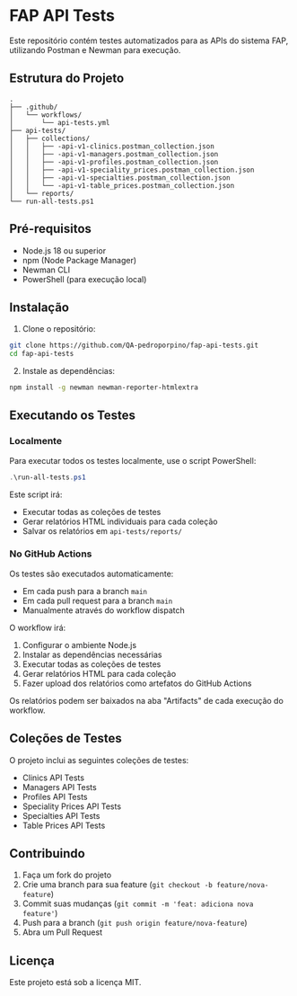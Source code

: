 # FAP API Tests

Este repositório contém testes automatizados para as APIs do sistema FAP, utilizando Postman e Newman para execução.

## Estrutura do Projeto

```
.
├── .github/
│   └── workflows/
│       └── api-tests.yml
├── api-tests/
│   ├── collections/
│   │   ├── -api-v1-clinics.postman_collection.json
│   │   ├── -api-v1-managers.postman_collection.json
│   │   ├── -api-v1-profiles.postman_collection.json
│   │   ├── -api-v1-speciality_prices.postman_collection.json
│   │   ├── -api-v1-specialties.postman_collection.json
│   │   └── -api-v1-table_prices.postman_collection.json
│   └── reports/
└── run-all-tests.ps1
```

## Pré-requisitos

- Node.js 18 ou superior
- npm (Node Package Manager)
- Newman CLI
- PowerShell (para execução local)

## Instalação

1. Clone o repositório:
```bash
git clone https://github.com/QA-pedroporpino/fap-api-tests.git
cd fap-api-tests
```

2. Instale as dependências:
```bash
npm install -g newman newman-reporter-htmlextra
```

## Executando os Testes

### Localmente

Para executar todos os testes localmente, use o script PowerShell:

```powershell
.\run-all-tests.ps1
```

Este script irá:
- Executar todas as coleções de testes
- Gerar relatórios HTML individuais para cada coleção
- Salvar os relatórios em `api-tests/reports/`

### No GitHub Actions

Os testes são executados automaticamente:
- Em cada push para a branch `main`
- Em cada pull request para a branch `main`
- Manualmente através do workflow dispatch

O workflow irá:
1. Configurar o ambiente Node.js
2. Instalar as dependências necessárias
3. Executar todas as coleções de testes
4. Gerar relatórios HTML para cada coleção
5. Fazer upload dos relatórios como artefatos do GitHub Actions

Os relatórios podem ser baixados na aba "Artifacts" de cada execução do workflow.

## Coleções de Testes

O projeto inclui as seguintes coleções de testes:

- Clinics API Tests
- Managers API Tests
- Profiles API Tests
- Speciality Prices API Tests
- Specialties API Tests
- Table Prices API Tests

## Contribuindo

1. Faça um fork do projeto
2. Crie uma branch para sua feature (`git checkout -b feature/nova-feature`)
3. Commit suas mudanças (`git commit -m 'feat: adiciona nova feature'`)
4. Push para a branch (`git push origin feature/nova-feature`)
5. Abra um Pull Request

## Licença

Este projeto está sob a licença MIT. 